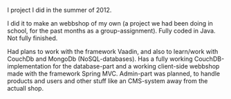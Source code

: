 I project I did in the summer of 2012.

I did it to make an webbshop of my own (a project we had been doing in school, for the past months as a group-assignment).
Fully coded in Java. Not fully finished.

Had plans to work with the framework Vaadin, and also to learn/work with CouchDb and MongoDb (NoSQL-databases).
Has a fully working CouchDB-implementation for the database-part and a working client-side webbshop made with the framework Spring MVC.
Admin-part was planned, to handle products and users and other stuff like an CMS-system away from the actuall shop.
